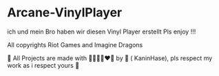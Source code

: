 # Arcane-VinylPlayer

ich und mein Bro haben wir diesen Vinyl Player erstellt
Pls enjoy !!!

All copyrights Riot Games and Imagine Dragons

💞️ All Projects are made with 🎀💖🖤💜❤️🎀 by 🐰 ( KaninHase), pls respect my work as i respect yours 🧸
